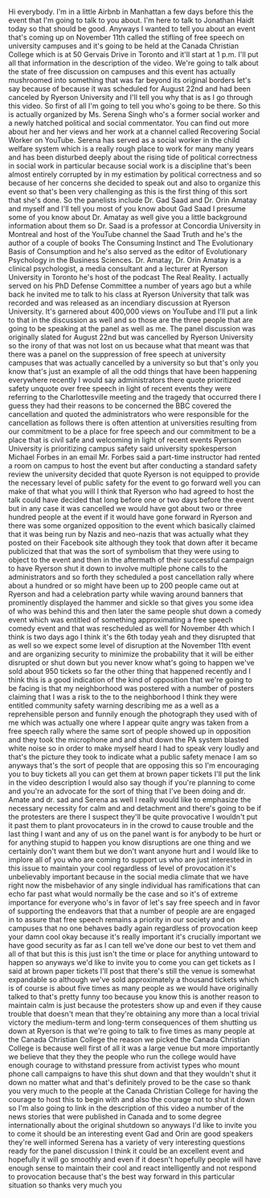  Hi everybody. I'm in a little Airbnb in Manhattan a few days before this the event that I'm going to talk to you about. I'm here to talk to Jonathan Haidt today so that should be good. Anyways I wanted to tell you about an event that's coming up on November 11th called the stifling of free speech on university campuses and it's going to be held at the Canada Christian College which is at 50 Gervais Drive in Toronto and it'll start at 1 p.m. I'll put all that information in the description of the video. We're going to talk about the state of free discussion on campuses and this event has actually mushroomed into something that was far beyond its original borders let's say because of because it was scheduled for August 22nd and had been canceled by Ryerson University and I'll tell you why that is as I go through this video. So first of all I'm going to tell you who's going to be there. So this is actually organized by Ms. Serena Singh who's a former social worker and a newly hatched political and social commentator. You can find out more about her and her views and her work at a channel called Recovering Social Worker on YouTube. Serena has served as a social worker in the child welfare system which is a really rough place to work for many many years and has been disturbed deeply about the rising tide of political correctness in social work in particular because social work is a discipline that's been almost entirely corrupted by in my estimation by political correctness and so because of her concerns she decided to speak out and also to organize this event so that's been very challenging as this is the first thing of this sort that she's done. So the panelists include Dr. Gad Saad and Dr. Orin Amatay and myself and I'll tell you most of you know about Gad Saad I presume some of you know about Dr. Amatay as well give you a little background information about them so Dr. Saad is a professor at Concordia University in Montreal and host of the YouTube channel the Saad Truth and he's the author of a couple of books The Consuming Instinct and The Evolutionary Basis of Consumption and he's also served as the editor of Evolutionary Psychology in the Business Sciences. Dr. Amatay, Dr. Orin Amatay is a clinical psychologist, a media consultant and a lecturer at Ryerson University in Toronto he's host of the podcast The Real Reality. I actually served on his PhD Defense Committee a number of years ago but a while back he invited me to talk to his class at Ryerson University that talk was recorded and was released as an incendiary discussion at Ryerson University. It's garnered about 400,000 views on YouTube and I'll put a link to that in the discussion as well and so those are the three people that are going to be speaking at the panel as well as me. The panel discussion was originally slated for August 22nd but was cancelled by Ryerson University so the irony of that was not lost on us because what that meant was that there was a panel on the suppression of free speech at university campuses that was actually cancelled by a university so but that's only you know that's just an example of all the odd things that have been happening everywhere recently I would say administrators there quote prioritized safety unquote over free speech in light of recent events they were referring to the Charlottesville meeting and the tragedy that occurred there I guess they had their reasons to be concerned the BBC covered the cancellation and quoted the administrators who were responsible for the cancellation as follows there is often attention at universities resulting from our commitment to be a place for free speech and our commitment to be a place that is civil safe and welcoming in light of recent events Ryerson University is prioritizing campus safety said university spokesperson Michael Forbes in an email Mr. Forbes said a part-time instructor had rented a room on campus to host the event but after conducting a standard safety review the university decided that quote Ryerson is not equipped to provide the necessary level of public safety for the event to go forward well you can make of that what you will I think that Ryerson who had agreed to host the talk could have decided that long before one or two days before the event but in any case it was cancelled we would have got about two or three hundred people at the event if it would have gone forward in Ryerson and there was some organized opposition to the event which basically claimed that it was being run by Nazis and neo-nazis that was actually what they posted on their Facebook site although they took that down after it became publicized that that was the sort of symbolism that they were using to object to the event and then in the aftermath of their successful campaign to have Ryerson shut it down to involve multiple phone calls to the administrators and so forth they scheduled a post cancellation rally where about a hundred or so might have been up to 200 people came out at Ryerson and had a celebration party while waving around banners that prominently displayed the hammer and sickle so that gives you some idea of who was behind this and then later the same people shut down a comedy event which was entitled of something approximating a free speech comedy event and that was rescheduled as well for November 4th which I think is two days ago I think it's the 6th today yeah and they disrupted that as well so we expect some level of disruption at the November 11th event and are organizing security to minimize the probability that it will be either disrupted or shut down but you never know what's going to happen we've sold about 950 tickets so far the other thing that happened recently and I think this is a good indication of the kind of opposition that we're going to be facing is that my neighborhood was postered with a number of posters claiming that I was a risk to the to the neighborhood I think they were entitled community safety warning describing me as a well as a reprehensible person and funnily enough the photograph they used with of me which was actually one where I appear quite angry was taken from a free speech rally where the same sort of people showed up in opposition and they took the microphone and and shut down the PA system blasted white noise so in order to make myself heard I had to speak very loudly and that's the picture they took to indicate what a public safety menace I am so anyways that's the sort of people that are opposing this so I'm encouraging you to buy tickets all you can get them at brown paper tickets I'll put the link in the video description I would also say though if you're planning to come and you're an advocate for the sort of thing that I've been doing and dr. Amate and dr. sad and Serena as well I really would like to emphasize the necessary necessity for calm and and detachment and there's going to be if the protesters are there I suspect they'll be quite provocative I wouldn't put it past them to plant provocateurs in in the crowd to cause trouble and the last thing I want and any of us on the panel want is for anybody to be hurt or for anything stupid to happen you know disruptions are one thing and we certainly don't want them but we don't want anyone hurt and I would like to implore all of you who are coming to support us who are just interested in this issue to maintain your cool regardless of level of provocation it's unbelievably important because in the social media climate that we have right now the misbehavior of any single individual has ramifications that can echo far past what would normally be the case and so it's of extreme importance for everyone who's in favor of let's say free speech and in favor of supporting the endeavors that that a number of people are are engaged in to assure that free speech remains a priority in our society and on campuses that no one behaves badly again regardless of provocation keep your damn cool okay because it's really important it's crucially important we have good security as far as I can tell we've done our best to vet them and all of that but this is this just isn't the time or place for anything untoward to happen so anyways we'd like to invite you to come you can get tickets as I said at brown paper tickets I'll post that there's still the venue is somewhat expandable so although we've sold approximately a thousand tickets which is of course is about five times as many people as we would have originally talked to that's pretty funny too because you know this is another reason to maintain calm is just because the protesters show up and even if they cause trouble that doesn't mean that they're obtaining any more than a local trivial victory the medium-term and long-term consequences of them shutting us down at Ryerson is that we're going to talk to five times as many people at the Canada Christian College the reason we picked the Canada Christian College is because well first of all it was a large venue but more importantly we believe that they they the people who run the college would have enough courage to withstand pressure from activist types who mount phone call campaigns to have this shut down and that they wouldn't shut it down no matter what and that's definitely proved to be the case so thank you very much to the people at the Canada Christian College for having the courage to host this to begin with and also the courage not to shut it down so I'm also going to link in the description of this video a number of the news stories that were published in Canada and to some degree internationally about the original shutdown so anyways I'd like to invite you to come it should be an interesting event Gad and Orin are good speakers they're well informed Serena has a variety of very interesting questions ready for the panel discussion I think it could be an excellent event and hopefully it will go smoothly and even if it doesn't hopefully people will have enough sense to maintain their cool and react intelligently and not respond to provocation because that's the best way forward in this particular situation so thanks very much you